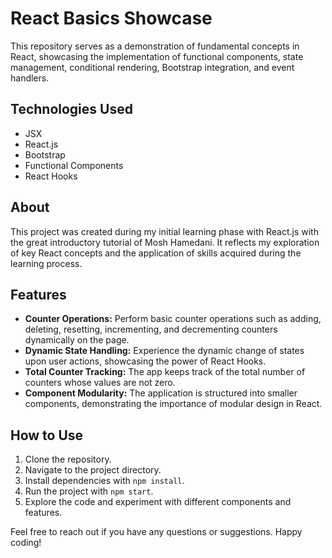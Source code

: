 # React Basics Showcase

This repository serves as a demonstration of fundamental concepts in React, showcasing the implementation of functional components, state management, conditional rendering, Bootstrap integration, and event handlers.

## Technologies Used
- JSX
- React.js
- Bootstrap
- Functional Components
- React Hooks

## About
This project was created during my initial learning phase with React.js with the great introductory tutorial of Mosh Hamedani. It reflects my exploration of key React concepts and the application of skills acquired during the learning process.

## Features
- **Counter Operations:** Perform basic counter operations such as adding, deleting, resetting, incrementing, and decrementing counters dynamically on the page.
- **Dynamic State Handling:** Experience the dynamic change of states upon user actions, showcasing the power of React Hooks.
- **Total Counter Tracking:** The app keeps track of the total number of counters whose values are not zero.
- **Component Modularity:** The application is structured into smaller components, demonstrating the importance of modular design in React.

## How to Use
1. Clone the repository.
2. Navigate to the project directory.
3. Install dependencies with `npm install`.
4. Run the project with `npm start`.
5. Explore the code and experiment with different components and features.

Feel free to reach out if you have any questions or suggestions. Happy coding!
